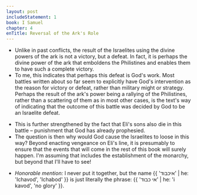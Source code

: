```yaml
---
layout: post
includeStatement: 1
book: I Samuel
chapter: 4
enTitle: Reversal of the Ark's Role
---
```


- Unlike in past conflicts, the result of the Israelites using the divine powers of the ark is not a victory, but a defeat. In fact, it is perhaps the divine power of the ark that emboldens the Philistines and enables them to have such a complete victory.
- To me, this indicates that perhaps this defeat is God's work. Most battles written about so far seem to explicitly have God's intervention as the reason for victory or defeat, rather than military might or strategy. Perhaps the result of the ark's power being a rallying of the Philistines, rather than a scattering of them as in most other cases, is the text's way of indicating that the outcome of this battle was decided by God to be an Israelite defeat.
<!--more-->
- This is further strengthened by the fact that Eli's sons also die in this battle – punishment that God has already prophesied.
- The question is then why would God cause the Israelites to loose in this way? Beyond enacting vengeance on Eli's line, it is presumably to ensure that the events that will come in the rest of this book will surely happen. I'm assuming that includes the establishment of the monarchy, but beyond that I'll have to see!

<!--break-->
- *Honorable mention:* I never put it together, but the name {{ 'איכבוד' | he: 'Ichavod', 'Ichabod' }} is just literally the phrase: {{ 'אי כבוד' | he: 'i kavod', 'no glory' }}.
